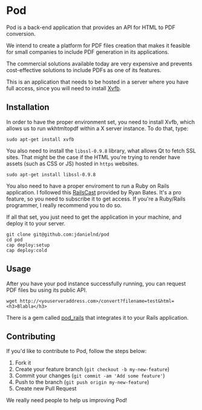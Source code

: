 # Pod

Pod is a back-end application that provides an API for HTML to PDF conversion.

We intend to create a platform for PDF files creation that makes it feasible for small companies to include PDF generation in its applications.

The commercial solutions available today are very expensive and prevents cost-effective solutions to include PDFs as one of its features.

This is an application that needs to be hosted in a server where you have full access, since you will need to install [Xvfb](http://www.x.org/releases/X11R7.6/doc/man/man1/Xvfb.1.xhtml).

## Installation

In order to have the proper environment set, you need to install Xvfb, which allows us to run wkhtmltopdf within a X server instance. To do that, type:

    sudo apt-get install xvfb

You also need to install the `libssl-0.9.8` library, what allows Qt to fetch SSL sites. That might be the case if the HTML you're trying to render have assets (such as CSS or JS) hosted in `https` websites.

    sudo apt-get install libssl-0.9.8

You also need to have a proper enviroment to run a Ruby on Rails application. I followed this [RailsCast](http://railscasts.com/episodes/335-deploying-to-a-vps) provided by Ryan Bates. It's a pro feature, so you need to subscribe it to get access. If you're a Ruby/Rails programmer, I really recommend you to do so.

If all that set, you just need to get the application in your machine, and deploy it to your server.

    git clone git@github.com:jdanielnd/pod
    cd pod
    cap deploy:setup
    cap deploy:cold

## Usage

After you have your pod instance successfully running, you can request PDF files bu using its public API.

    wget http://<youserveraddress.com>/convert?filename=test&html=<h3>Blabla</h3>

There is a gem called [pod_rails](https://github.com/jdanielnd/pod_rails) that integrates it to your Rails application.

## Contributing

If you'd like to contribute to Pod, follow the steps below:

1. Fork it
2. Create your feature branch (`git checkout -b my-new-feature`)
3. Commit your changes (`git commit -am 'Add some feature'`)
4. Push to the branch (`git push origin my-new-feature`)
5. Create new Pull Request

We really need people to help us improving Pod!